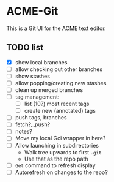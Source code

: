 # ACME-Git

This is a Git UI for the ACME text editor.

## TODO list
- [x] show local branches
- [ ] allow checking out other branches
- [ ] show stashes
- [ ] allow popping/creating new stashes
- [ ] clean up merged branches
- [ ] tag management:
	- [ ] list (10?) most recent tags
	- [ ] create new (annotated) tags
- [ ] push tags, branches
- [ ] fetch?␣push?
- [ ] notes?
- [ ] Move my local Gci wrapper in here?
- [ ] Allow launching in subdirectories
	- Walk tree upwards to first `.git`
	- Use that as the repo path
- [ ] `Get` command to refresh display
- [ ] Autorefresh on changes to the repo?